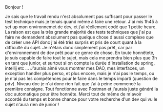 Bonjour !

Je sais que le travail rendu n'est absolument pas suffisant pour passer le test technique mais je tenais quand même à faire une retour.
J'ai mis 1h45 à set up mon environnemet de dev, et j'ai réellement codé que 1 petite heure. La raison est que la très grande majorité des tests techniques que j'ai pu faire ne demandent absolument pas quelque chose d'aussi complexe que de créer une API donc j'ai été très surpris et pris de court quant à la difficulté du sujet. Je n'étais donc simplement pas prêt, car par d'environnement de dev prêt pour ce genre de chose.
En toute honnêteté, je suis capable de faire tout le sujet, mais cela me prendra bien plus que 3h en tant que junior, et surtout si on compte la durée d'installation de spring, intellij etc ...
J'aurais aimé vous montrer mes DAO, mes interfaces, un exception handler plus perso, et plus encore, mais je n'ai pas le temps, ou je n'ai pas les compétences pour le faire dans le temps imparti (question de pdv).
Niveau doc je n'ai donc rien fait que j'ai à peine commencé la première consigne. Tout fonctionne avec Postman et j'aurais juste généré la doc automatique pour être honnête.
Merci tout de même de m'avoir accordé du temps et bonne chance pour votre recherche d'un dev qui vu le sujet n'aura rien de junior !